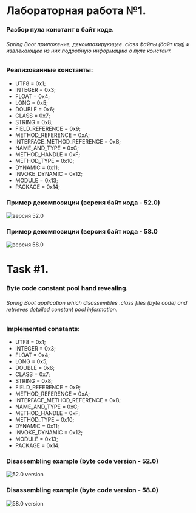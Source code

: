 # Лабораторная работа №1.
### Разбор пула констант в байт коде.

###### Spring Boot приложение, декомпозирующее .class файлы (байт код) и извлекающее из них подробную информацию о пуле констант. 

### Реализованные константы:
* UTF8 = 0x1;
* INTEGER = 0x3;
* FLOAT = 0x4;
* LONG = 0x5;
* DOUBLE = 0x6;
* CLASS = 0x7;
* STRING = 0x8;
* FIELD_REFERENCE = 0x9;
* METHOD_REFERENCE = 0xA;
* INTERFACE_METHOD_REFERENCE = 0xB;
* NAME_AND_TYPE = 0xC;
* METHOD_HANDLE = 0xF;
* METHOD_TYPE = 0x10;
* DYNAMIC = 0x11;
* INVOKE_DYNAMIC = 0x12;
* MODULE = 0x13;
* PACKAGE = 0x14;

### Пример декомпозиции (версия байт кода - 52.0)
![](https://github.com/beryanow/java_optimization_labs/blob/master/Lab_1%20(Constant%20Pool%20Hand%20Revealing)/screenshots/Hello%20World%20Class%20Analysis.png?raw=true "версия 52.0")

### Пример декомпозиции (версия байт кода - 58.0
![](https://github.com/beryanow/java_optimization_labs/blob/master/Lab_1%20(Constant%20Pool%20Hand%20Revealing)/screenshots/Constant%20Class%20Analysis.png?raw=true "версия 58.0")

# Task #1.
### Byte code constant pool hand revealing.

###### Spring Boot application which disassembles .class files (byte code) and retrieves detailed constant pool information. 

### Implemented constants:
* UTF8 = 0x1;
* INTEGER = 0x3;
* FLOAT = 0x4;
* LONG = 0x5;
* DOUBLE = 0x6;
* CLASS = 0x7;
* STRING = 0x8;
* FIELD_REFERENCE = 0x9;
* METHOD_REFERENCE = 0xA;
* INTERFACE_METHOD_REFERENCE = 0xB;
* NAME_AND_TYPE = 0xC;
* METHOD_HANDLE = 0xF;
* METHOD_TYPE = 0x10;
* DYNAMIC = 0x11;
* INVOKE_DYNAMIC = 0x12;
* MODULE = 0x13;
* PACKAGE = 0x14;

### Disassembling example (byte code version - 52.0)
![](https://github.com/beryanow/java_optimization_labs/blob/master/Lab_1%20(Constant%20Pool%20Hand%20Revealing)/screenshots/Hello%20World%20Class%20Analysis.png?raw=true "52.0 version")

### Disassembling example (byte code version - 58.0)
![](https://github.com/beryanow/java_optimization_labs/blob/master/Lab_1%20(Constant%20Pool%20Hand%20Revealing)/screenshots/Constant%20Class%20Analysis.png?raw=true "58.0 version")
